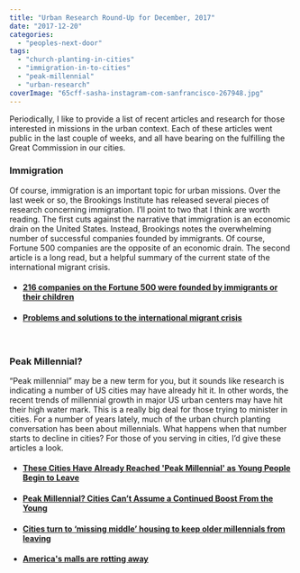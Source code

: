 ```yaml
---
title: "Urban Research Round-Up for December, 2017"
date: "2017-12-20"
categories: 
  - "peoples-next-door"
tags: 
  - "church-planting-in-cities"
  - "immigration-in-to-cities"
  - "peak-millennial"
  - "urban-research"
coverImage: "65cff-sasha-instagram-com-sanfrancisco-267948.jpg"
---
```


Periodically, I like to provide a list of recent articles and research for those interested in missions in the urban context. Each of these articles went public in the last couple of weeks, and all have bearing on the fulfilling the Great Commission in our cities.

### Immigration

Of course, immigration is an important topic for urban missions. Over the last week or so, the Brookings Institute has released several pieces of research concerning immigration. I’ll point to two that I think are worth reading. The first cuts against the narrative that immigration is an economic drain on the United States. Instead, Brookings notes the overwhelming number of successful companies founded by immigrants. Of course, Fortune 500 companies are the opposite of an economic drain. The second article is a long read, but a helpful summary of the current state of the international migrant crisis.

- #### [216 companies on the Fortune 500 were founded by immigrants or their children](https://www.brookings.edu/blog/the-avenue/2017/12/04/almost-half-of-fortune-500-companies-were-founded-by-american-immigrants-or-their-children/)
    
- #### [Problems and solutions to the international migrant crisis](https://www.brookings.edu/blog/brookings-now/2017/12/18/problems-and-solutions-to-the-international-migrant-crisis/)
    

 

### Peak Millennial?

“Peak millennial” may be a new term for you, but it sounds like research is indicating a number of US cities may have already hit it. In other words, the recent trends of millennial growth in major US urban centers may have hit their high water mark. This is a really big deal for those trying to minister in cities. For a number of years lately, much of the urban church planting conversation has been about millennials. What happens when that number starts to decline in cities? For those of you serving in cities, I’d give these articles a look.

- #### [These Cities Have Already Reached 'Peak Millennial' as Young People Begin to Leave](http://time.com/5054046/millennials-cities/)
    
- #### [Peak Millennial? Cities Can’t Assume a Continued Boost From the Young](https://www.nytimes.com/2017/01/23/upshot/peak-millennial-cities-cant-assume-a-continued-boost-from-the-young.html)
    
- #### [Cities turn to ‘missing middle’ housing to keep older millennials from leaving](https://www.washingtonpost.com/local/trafficandcommuting/cities-turn-to-missing-middle-housing-to-keep-older-millennials-from-leaving/2017/12/09/3a129bc8-d54a-11e7-95bf-df7c19270879_story.html)
    
- #### [America's malls are rotting away](http://money.cnn.com/2017/12/12/news/companies/mall-closing/index.html)
